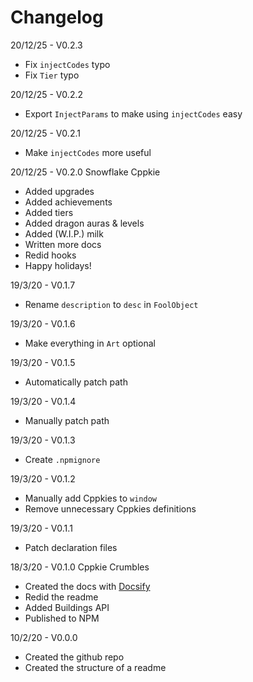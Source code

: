 # Changelog

20/12/25 - V0.2.3

- Fix `injectCodes` typo
- Fix `Tier` typo

20/12/25 - V0.2.2

- Export `InjectParams` to make using `injectCodes` easy

20/12/25 - V0.2.1

- Make `injectCodes` more useful

20/12/25 - V0.2.0 Snowflake Cppkie

- Added upgrades
- Added achievements
- Added tiers
- Added dragon auras & levels
- Added (W.I.P.) milk
- Written more docs
- Redid hooks
- Happy holidays!

19/3/20 - V0.1.7

- Rename `description` to `desc` in `FoolObject`

19/3/20 - V0.1.6

- Make everything in `Art` optional

19/3/20 - V0.1.5

- Automatically patch path

19/3/20 - V0.1.4

- Manually patch path

19/3/20 - V0.1.3

- Create `.npmignore`

19/3/20 - V0.1.2

- Manually add Cppkies to `window`
- Remove unnecessary Cppkies definitions

19/3/20 - V0.1.1

- Patch declaration files

18/3/20 - V0.1.0 Cppkie Crumbles

- Created the docs with [Docsify](https://docsify.js.org/#/)
- Redid the readme
- Added Buildings API
- Published to NPM

10/2/20 - V0.0.0

- Created the github repo
- Created the structure of a readme
